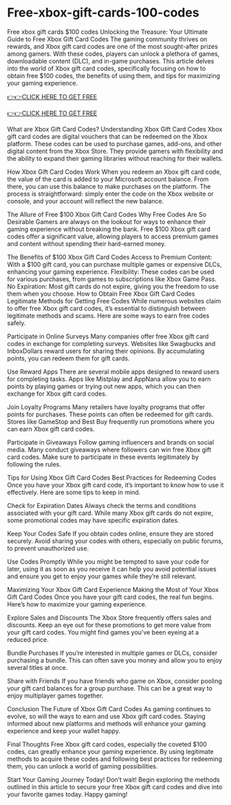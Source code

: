 # Free-xbox-gift-cards-100-codes
Free xbox gift cards $100 codes
Unlocking the Treasure: Your Ultimate Guide to Free Xbox Gift Card Codes
The gaming community thrives on rewards, and Xbox gift card codes are one of the most sought-after prizes among gamers. With these codes, players can unlock a plethora of games, downloadable content (DLC), and in-game purchases. This article delves into the world of Xbox gift card codes, specifically focusing on how to obtain free $100 codes, the benefits of using them, and tips for maximizing your gaming experience.


[👉👉CLICK HERE TO GET FREE](https://tinyurl.com/24jbject)

[👉👉CLICK HERE TO GET FREE](https://tinyurl.com/24jbject)


What are Xbox Gift Card Codes?
Understanding Xbox Gift Card Codes
Xbox gift card codes are digital vouchers that can be redeemed on the Xbox platform. These codes can be used to purchase games, add-ons, and other digital content from the Xbox Store. They provide gamers with flexibility and the ability to expand their gaming libraries without reaching for their wallets.

How Xbox Gift Card Codes Work
When you redeem an Xbox gift card code, the value of the card is added to your Microsoft account balance. From there, you can use this balance to make purchases on the platform. The process is straightforward: simply enter the code on the Xbox website or console, and your account will reflect the new balance.

The Allure of Free $100 Xbox Gift Card Codes
Why Free Codes Are So Desirable
Gamers are always on the lookout for ways to enhance their gaming experience without breaking the bank. Free $100 Xbox gift card codes offer a significant value, allowing players to access premium games and content without spending their hard-earned money.

The Benefits of $100 Xbox Gift Card Codes
Access to Premium Content: With a $100 gift card, you can purchase multiple games or expensive DLCs, enhancing your gaming experience.
Flexibility: These codes can be used for various purchases, from games to subscriptions like Xbox Game Pass.
No Expiration: Most gift cards do not expire, giving you the freedom to use them when you choose.
How to Obtain Free Xbox Gift Card Codes
Legitimate Methods for Getting Free Codes
While numerous websites claim to offer free Xbox gift card codes, it’s essential to distinguish between legitimate methods and scams. Here are some ways to earn free codes safely.

Participate in Online Surveys
Many companies offer free Xbox gift card codes in exchange for completing surveys. Websites like Swagbucks and InboxDollars reward users for sharing their opinions. By accumulating points, you can redeem them for gift cards.

Use Reward Apps
There are several mobile apps designed to reward users for completing tasks. Apps like Mistplay and AppNana allow you to earn points by playing games or trying out new apps, which you can then exchange for Xbox gift card codes.

Join Loyalty Programs
Many retailers have loyalty programs that offer points for purchases. These points can often be redeemed for gift cards. Stores like GameStop and Best Buy frequently run promotions where you can earn Xbox gift card codes.

Participate in Giveaways
Follow gaming influencers and brands on social media. Many conduct giveaways where followers can win free Xbox gift card codes. Make sure to participate in these events legitimately by following the rules.

Tips for Using Xbox Gift Card Codes
Best Practices for Redeeming Codes
Once you have your Xbox gift card code, it’s important to know how to use it effectively. Here are some tips to keep in mind.

Check for Expiration Dates
Always check the terms and conditions associated with your gift card. While many Xbox gift cards do not expire, some promotional codes may have specific expiration dates.

Keep Your Codes Safe
If you obtain codes online, ensure they are stored securely. Avoid sharing your codes with others, especially on public forums, to prevent unauthorized use.

Use Codes Promptly
While you might be tempted to save your code for later, using it as soon as you receive it can help you avoid potential issues and ensure you get to enjoy your games while they’re still relevant.

Maximizing Your Xbox Gift Card Experience
Making the Most of Your Xbox Gift Card Codes
Once you have your gift card codes, the real fun begins. Here’s how to maximize your gaming experience.

Explore Sales and Discounts
The Xbox Store frequently offers sales and discounts. Keep an eye out for these promotions to get more value from your gift card codes. You might find games you’ve been eyeing at a reduced price.

Bundle Purchases
If you’re interested in multiple games or DLCs, consider purchasing a bundle. This can often save you money and allow you to enjoy several titles at once.

Share with Friends
If you have friends who game on Xbox, consider pooling your gift card balances for a group purchase. This can be a great way to enjoy multiplayer games together.

Conclusion
The Future of Xbox Gift Card Codes
As gaming continues to evolve, so will the ways to earn and use Xbox gift card codes. Staying informed about new platforms and methods will enhance your gaming experience and keep your wallet happy.

Final Thoughts
Free Xbox gift card codes, especially the coveted $100 codes, can greatly enhance your gaming experience. By using legitimate methods to acquire these codes and following best practices for redeeming them, you can unlock a world of gaming possibilities.

Start Your Gaming Journey Today!
Don’t wait! Begin exploring the methods outlined in this article to secure your free Xbox gift card codes and dive into your favorite games today. Happy gaming!
